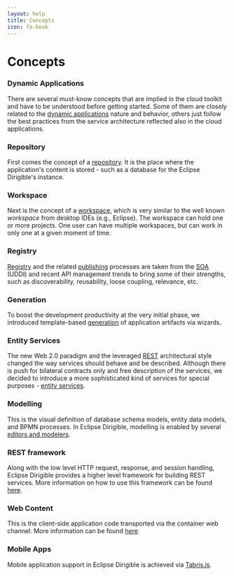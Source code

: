 ```yaml
---
layout: help
title: Concepts
icon: fa-book
---
```


Concepts
===

### Dynamic Applications

There are several must-know concepts that are implied in the cloud toolkit and have to be understood before getting started. Some of them are closely related to the [dynamic applications](concepts_dynamic_applications.html) nature and behavior, others just follow the best practices from the service architecture reflected also in the cloud applications.

### Repository

First comes the concept of a [repository](concepts_repository.html). It is the place where the application's content is stored - such as a database for the Eclipse Dirigible's instance.

### Workspace

Next is the concept of a [workspace](concepts_workspace.html), which is very similar to the well known *workspace* from desktop IDEs (e.g., Eclipse). The workspace can hold one or more projects. One user can have multiple workspaces, but can work in only one at a given moment of time.

### Registry

[Registry](concepts_registry.html) and the related [publishing](concepts_publishing.html) processes are taken from the [SOA](http://en.wikipedia.org/wiki/Service-oriented_architecture) (UDDI) and recent API management trends to bring some of their strengths, such as discoverability, reusability, loose coupling, relevance, etc.

### Generation

To boost the development productivity at the very initial phase, we introduced template-based [generation](concepts_generation.html) of application artifacts via wizards.

### Entity Services

The new Web 2.0 paradigm and the leveraged [REST](http://en.wikipedia.org/wiki/Representational_state_transfer) architectural style changed the way services should behave and be described. Although there is push for bilateral contracts only and free description of the services, we decided to introduce a more sophisticated kind of services for special purposes - [entity services](concepts_entity_service.html).

### Modelling

This is the visual definition of database schema models, entity data models, and BPMN processes. In Eclipse Dirigible, modelling is enabled by several [editors and modelers](editorsandmodelers.html). 

### REST framework

Along with the low level HTTP request, response, and session handling, Eclipse Dirigible provides a higher level framework for building REST services. More information on how to use this framework can be found [here](concepts_rest.html).

### Web Content

This is the client-side application code transported via the container web channel. More information can be found [here](concepts_web_content.html).

### Mobile Apps

Mobile application support in Eclipse Dirigible is achieved via [Tabris.js](http://tabrisjs.com).




